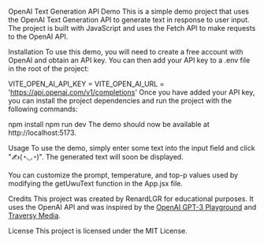 OpenAI Text Generation API Demo
This is a simple demo project that uses the OpenAI Text Generation API to generate text in response to user input. The project is built with JavaScript and uses the Fetch API to make requests to the OpenAI API.

Installation
To use this demo, you will need to create a free account with OpenAI and obtain an API key. You can then add your API key to a .env file in the root of the project:

VITE_OPEN_AI_API_KEY = <your API key>
VITE_OPEN_AI_URL = 'https://api.openai.com/v1/completions'
Once you have added your API key, you can install the project dependencies and run the project with the following commands:

npm install
npm run dev
The demo should now be available at http://localhost:5173.

Usage
To use the demo, simply enter some text into the input field and click "✍(◔◡◔)". The generated text will soon be displayed.

You can customize the prompt, temperature, and top-p values used by modifying the getUwuText function in the App.jsx file.

Credits
This project was created by RenardLGR for educational purposes. It uses the OpenAI API and was inspired by the [OpenAI GPT-3 Playground](https://beta.openai.com/playground/) and [Traversy Media](https://www.youtube.com/watch?v=jJNPPP2YEdM).

License
This project is licensed under the MIT License.